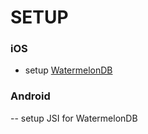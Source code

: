 # SETUP

### iOS
- setup [WatermelonDB](https://watermelondb.dev/docs/Installation#ios-react-native)

### Android
-- setup JSI for WatermelonDB
